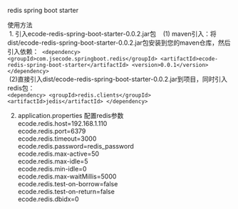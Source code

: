  redis spring boot starter
 
  使用方法  
  1.  引入ecode-redis-spring-boot-starter-0.0.2.jar包   
  (1) maven引入：将dist/ecode-redis-spring-boot-starter-0.0.2.jar包安装到您的maven仓库，然后引入依赖：
  `
      <dependency>
  		     <groupId>com.jsecode.springboot.redis</groupId>
  		     <artifactId>ecode-redis-spring-boot-starter</artifactId>
  		     <version>0.0.1</version>
  	   </dependency>
  `    
  (2)直接引入dist/ecode-redis-spring-boot-starter-0.0.2.jar到项目，同时引入redis包：  
  `
      <dependency>
      	  <groupId>redis.clients</groupId>
      	  <artifactId>jedis</artifactId>
      </dependency>
  `
     
 
  2. application.properties 配置redis参数  
    ecode.redis.host=192.168.1.110  
    ecode.redis.port=6379  
    ecode.redis.timeout=3000  
    ecode.redis.password=redis_password  
    ecode.redis.max-active=50  
    ecode.redis.max-idle=5  
    ecode.redis.min-idle=0  
    ecode.redis.max-waitMillis=5000  
    ecode.redis.test-on-borrow=false  
    ecode.redis.test-on-return=false  
    ecode.redis.dbidx=0  
    
  

